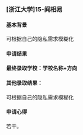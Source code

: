 ### [浙江大学]15-阎相易
   
#### 基本背景
 
可根据自己的隐私需求模糊化
   
#### 申请结果
   
#### 最终录取学校：学校名称+方向
   
#### 其他录取结果：
  
可根据自己的隐私需求模糊化
  
#### 申请心得

若干。